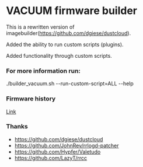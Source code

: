 # VACUUM firmware builder

This is a rewritten version of imagebuilder(https://github.com/dgiese/dustcloud).

Added the ability to run custom scripts (plugins).

Added functionality through custom scripts.

### For more information run:
./builder_vacuum.sh --run-custom-script=ALL --help

### Firmware history
[Link](http://htmlpreview.github.io/?https://raw.githubusercontent.com/zvldz/vacuum/master/history.html)

### Thanks
* https://github.com/dgiese/dustcloud
* https://github.com/JohnRev/rrlogd-patcher
* https://github.com/Hypfer/Valetudo
* https://github.com/LazyT/rrcc
